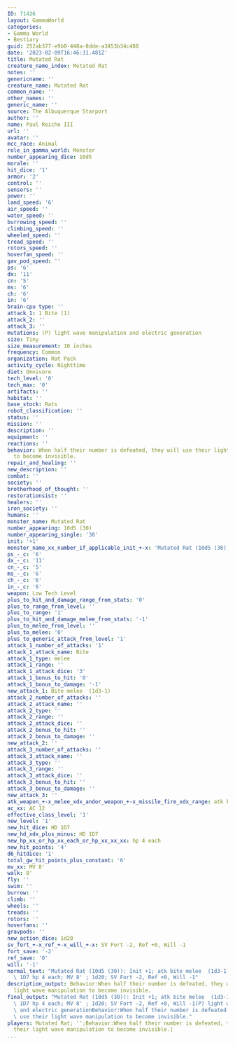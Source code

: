 ```yaml
---
ID: 71426
layout: GammaWorld
categories:
- Gamma World
- Bestiary
guid: 252ab377-e9b0-448a-8dde-a3453b34c488
date: '2023-02-09T16:46:31.481Z'
title: Mutated Rat
creature_name_index: Mutated Rat
notes: ''
genericname: ''
creature_name: Mutated Rat
common_name: ''
other_names: ''
generic_name: ''
source: The Albuquerque Starport
author: ''
name: Paul Reiche III
url: ''
avatar: ''
mcc_race: Animal
role_in_gamma_world: Monster
number_appearing_dice: 10d5
morale: ''
hit_dice: '1'
armor: '2'
control: ''
sensors: ''
power: ''
land_speed: '6'
air_speed: ''
water_speed: ''
burrowing_speed: ''
climbing_speed: ''
wheeled_speed: ''
tread_speed: ''
rotors_speed: ''
hoverfan_speed: ''
gav_pod_speed: ''
ps: '6'
dx: '11'
cn: '5'
ms: '6'
ch: '6'
in: '6'
brain-cpu type: ''
attack_1: 1 Bite (1)
attack_2: ''
attack_3: ''
mutations: (P) light wave manipulation and electric generation
size: Tiny
size_measurement: 10 inches
frequency: Common
organization: Rat Pack
activity_cycle: Nighttime
diet: Omnivore
tech_level: '0'
tech_max: '0'
artifacts: ''
habitat: ''
base_stock: Rats
robot_classification: ''
status: ''
mission: ''
description: ''
equipment: ''
reactions: ''
behavior: When half their number is defeated, they will use their light wave manipulation
  to become invisible.
repair_and_healing: ''
new_description: ''
combat: ''
society: ''
brotherhood_of_thought: ''
restorationsist: ''
healers: ''
iron_society: ''
humans: ''
monster_name: Mutated Rat
number_appearing: 10d5 (30)
number_appearing_single: '30'
init: '+1'
monster_name_xx_number_if_applicable_init_+-x: 'Mutated Rat (10d5 (30)): Init +1'
ps_-_c: '6'
dx_-_c: '11'
cn_-_c: '5'
ms_-_c: '6'
ch_-_c: '6'
in_-_c: '6'
weapon: Low Tech Level
plus_to_hit_and_damage_range_from_stats: '0'
plus_to_range_from_level: ''
plus_to_range: '1'
plus_to_hit_and_damage_melee_from_stats: '-1'
plus_to_melee_from_level: ''
plus_to_melee: '0'
plus_to_generic_attack_from_level: '1'
attack_1_number_of_attacks: '1'
attack_1_attack_name: Bite
attack_1_type: melee
attack_1_range: ''
attack_1_attack_dice: '3'
attack_1_bonus_to_hit: '0'
attack_1_bonus_to_damage: '-1'
new_attack_1: Bite melee  (1d3-1)
attack_2_number_of_attacks: ''
attack_2_attack_name: ''
attack_2_type: ''
attack_2_range: ''
attack_2_attack_dice: ''
attack_2_bonus_to_hit: ''
attack_2_bonus_to_damage: ''
new_attack_2: ''
attack_3_number_of_attacks: ''
attack_3_attack_name: ''
attack_3_type: ''
attack_3_range: ''
attack_3_attack_dice: ''
attack_3_bonus_to_hit: ''
attack_3_bonus_to_damage: ''
new_attack_3: ''
atk_weapon_+-x_melee_xdx_andor_weapon_+-x_missile_fire_xdx_range: atk bite melee  (1d3-1)
ac_xx: AC 12
effective_class_level: '1'
new_level: '1'
new_hit_dice: HD 1D7
new_hd_xdx_plus_minus: HD 1D7
new_hp_xx_or_hp_xx_each_or_hp_xx_xx_xx: hp 4 each
new_hit_points: '4'
d6_hitdice: '1'
total_gw_hit_points_plus_constant: '6'
mv_xx: MV 8'
walk: 8'
fly: ''
swim: ''
burrow: ''
climb: ''
wheels: ''
treads: ''
rotors: ''
hoverfans: ''
gravpods: ''
new_action_dice: 1d20
sv_fort_+-x_ref_+-x_will_+-x: SV Fort -2, Ref +0, Will -1
fort_save: '-2'
ref_save: '0'
will: '-1'
normal_text: "Mutated Rat (10d5 (30)): Init +1; atk bite melee  (1d3-1); AC 12; HD\
  \ 1D7 hp 4 each; MV 8' ; 1d20; SV Fort -2, Ref +0, Will -1"
description_output: Behavior:When half their number is defeated, they will use their
  light wave manipulation to become invisible.
final_output: "Mutated Rat (10d5 (30)): Init +1; atk bite melee  (1d3-1); AC 12; HD\
  \ 1D7 hp 4 each; MV 8' ; 1d20; SV Fort -2, Ref +0, Will -1(P) light wave manipulation\
  \ and electric generationBehavior:When half their number is defeated, they will\
  \ use their light wave manipulation to become invisible."
players: Mutated Rat; '';Behavior:When half their number is defeated, they will use
  their light wave manipulation to become invisible.|
...
```

